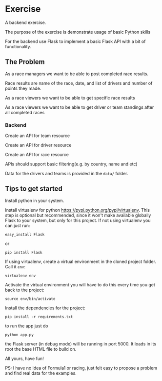 # Exercise


A backend exercise.

The purpose of the exercise is demonstrate usage of basic Python skills

For the backend use Flask to implement a basic Flask API  with
a bit of functionality.

## The Problem

As a race managers we want to be able to post completed race results.

Race results are name of the race, date, and list of drivers and number of points
they made.

As a race viewers we want to be able to get specific race results

As a race viewers we want to be able to get driver or team standings
after all completed races

### Backend

Create an API for team resource

Create an API for driver resource

Create an API for race resource

APIs should support basic filtering(e.g. by country, name and etc)

Data for the drivers and teams is provided in the `data/` folder.

## Tips to get started

Install python in your system.

Install virtualenv for python https://pypi.python.org/pypi/virtualenv. This
step is optional but recommended, since it won't make available globally Flask
to your system, but only for this project. If not using virtualenv you can just
run:

    easy_install Flask

or

    pip install Flask

If using virtualenv, create a virtual environment in the cloned project folder.
Call it `env`:

    virtualenv env

Activate the virtual environment you will have to do this every time you get
back to the project:

    source env/bin/activate

Install the dependencies for the project:

    pip install -r requirements.txt

to run the app just do

    python app.py

the Flask server (in debug mode) will be running in port 5000. It loads in
its root the base HTML file to build on.

All yours, have fun!


PS: I have no idea of Formula1 or racing, just felt easy to propose a problem
and find real data for the examples.
